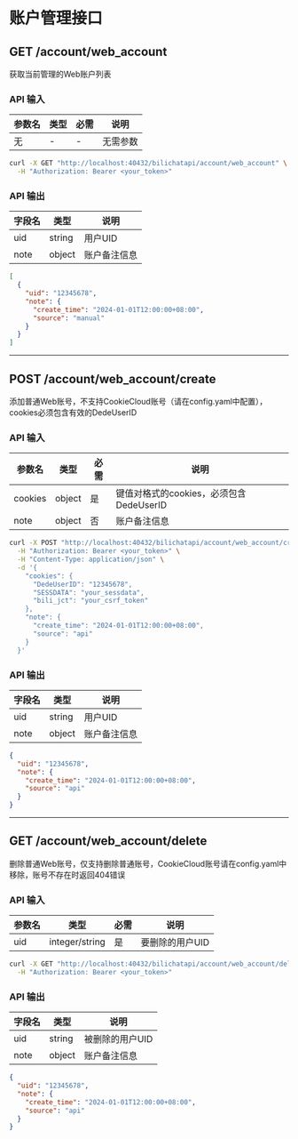 # 账户管理接口

## GET /account/web_account

获取当前管理的Web账户列表

### API 输入

| 参数名 | 类型 | 必需 | 说明 |
|--------|------|------|------|
| 无 | - | - | 无需参数 |

```bash
curl -X GET "http://localhost:40432/bilichatapi/account/web_account" \
  -H "Authorization: Bearer <your_token>"
```

### API 输出

| 字段名 | 类型 | 说明 |
|--------|------|------|
| uid | string | 用户UID |
| note | object | 账户备注信息 |

```json
[
  {
    "uid": "12345678",
    "note": {
      "create_time": "2024-01-01T12:00:00+08:00",
      "source": "manual"
    }
  }
]
```

---

## POST /account/web_account/create

添加普通Web账号，不支持CookieCloud账号（请在config.yaml中配置），cookies必须包含有效的DedeUserID

### API 输入

| 参数名 | 类型 | 必需 | 说明 |
|--------|------|------|------|
| cookies | object | 是 | 键值对格式的cookies，必须包含DedeUserID |
| note | object | 否 | 账户备注信息 |

```bash
curl -X POST "http://localhost:40432/bilichatapi/account/web_account/create" \
  -H "Authorization: Bearer <your_token>" \
  -H "Content-Type: application/json" \
  -d '{
    "cookies": {
      "DedeUserID": "12345678",
      "SESSDATA": "your_sessdata",
      "bili_jct": "your_csrf_token"
    },
    "note": {
      "create_time": "2024-01-01T12:00:00+08:00",
      "source": "api"
    }
  }'
```

### API 输出

| 字段名 | 类型 | 说明 |
|--------|------|------|
| uid | string | 用户UID |
| note | object | 账户备注信息 |

```json
{
  "uid": "12345678",
  "note": {
    "create_time": "2024-01-01T12:00:00+08:00",
    "source": "api"
  }
}
```

---

## GET /account/web_account/delete

删除普通Web账号，仅支持删除普通账号，CookieCloud账号请在config.yaml中移除，账号不存在时返回404错误

### API 输入

| 参数名 | 类型 | 必需 | 说明 |
|--------|------|------|------|
| uid | integer/string | 是 | 要删除的用户UID |

```bash
curl -X GET "http://localhost:40432/bilichatapi/account/web_account/delete?uid=12345678" \
  -H "Authorization: Bearer <your_token>"
```

### API 输出

| 字段名 | 类型 | 说明 |
|--------|------|------|
| uid | string | 被删除的用户UID |
| note | object | 账户备注信息 |

```json
{
  "uid": "12345678",
  "note": {
    "create_time": "2024-01-01T12:00:00+08:00",
    "source": "api"
  }
}
``` 